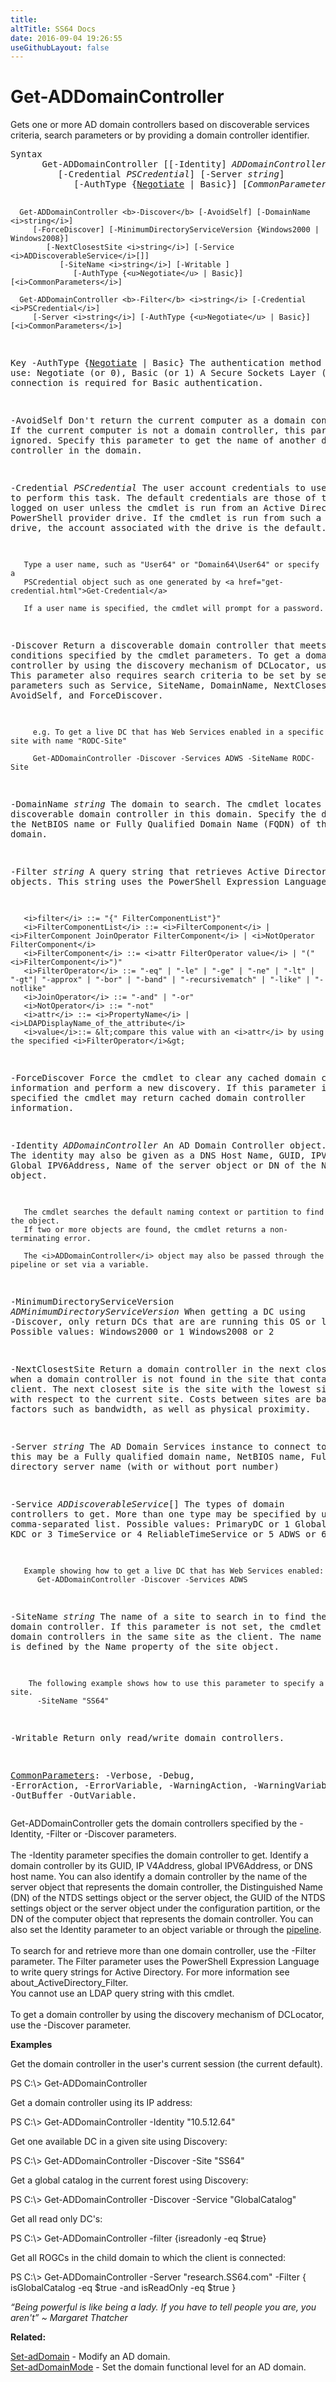 ```yaml
---
title:
altTitle: SS64 Docs
date: 2016-09-04 19:26:55
useGithubLayout: false
---
```

<!-- #BeginLibraryItem "/Library/head_ps.lbi" --><!-- #EndLibraryItem --><h1>Get-ADDomainController</h1> 
<p>Gets one or more AD domain controllers based on discoverable services criteria, search parameters or 
by providing a domain controller identifier.</p>
<pre>Syntax
      Get-ADDomainController [[-Identity] <i>ADDomainController</i>]
         [-Credential <i>PSCredential</i>] [-Server <i>string</i>]
            [-AuthType {<u>Negotiate</u> | Basic}] [<i>CommonParameters</i>]

      Get-ADDomainController <b>-Discover</b> [-AvoidSelf] [-DomainName <i>string</i>]
         [-ForceDiscover] [-MinimumDirectoryServiceVersion {Windows2000 | Windows2008}]
            [-NextClosestSite <i>string</i>] [-Service <i>ADDiscoverableService</i>[]]
               [-SiteName <i>string</i>] [-Writable ]
                  [-AuthType {<u>Negotiate</u> | Basic}] [<i>CommonParameters</i>]

      Get-ADDomainController <b>-Filter</b> <i>string</i> [-Credential <i>PSCredential</i>]
         [-Server <i>string</i>] [-AuthType {<u>Negotiate</u> | Basic}] [<i>CommonParameters</i>]

Key
   -AuthType {<u>Negotiate</u> | Basic}
       The authentication method to use: Negotiate (or 0), Basic (or 1)
       A Secure Sockets Layer (SSL) connection is required for Basic authentication.

   -AvoidSelf
       Don't return the current computer as a domain controller.
       If the current computer is not a domain controller, this parameter is ignored.
       Specify this parameter to get the name of another domain controller in the domain.

   -Credential <i>PSCredential</i>
       The user account credentials to use to perform this task.
       The default credentials are those of the currently logged on user unless the
       cmdlet is run from an Active Directory PowerShell provider drive.
       If the cmdlet is run from such a provider drive, the account associated with the drive is the default.

       Type a user name, such as "User64" or "Domain64\User64" or specify a
       PSCredential object such as one generated by <a href="get-credential.html">Get-Credential</a> 

       If a user name is specified, the cmdlet will prompt for a password.

   -Discover
       Return a discoverable domain controller that meets the conditions specified by the
       cmdlet parameters. To get a domain controller by using the discovery mechanism of
       DCLocator, use -Discover. This parameter also requires search criteria to be set by
       setting parameters such as Service, SiteName, DomainName, NextClosestSite, AvoidSelf, and ForceDiscover.

         e.g. To get a live DC that has Web Services enabled in a specific site with name "RODC-Site"

         Get-ADDomainController -Discover -Services ADWS -SiteName RODC-Site

   -DomainName <i>string</i>
       The domain to search.
       The cmdlet locates a discoverable domain controller in this domain.
       Specify the domain with the NetBIOS name or Fully Qualified Domain Name (FQDN) of the domain.

   -Filter <i>string</i>
       A query string that retrieves Active Directory objects.
       This string uses the PowerShell Expression Language syntax:

       <i>filter</i> ::= "{" FilterComponentList"}"
       <i>FilterComponentList</i> ::= <i>FilterComponent</i> | <i>FilterComponent JoinOperator FilterComponent</i> | <i>NotOperator FilterComponent</i>
       <i>FilterComponent</i> ::= <i>attr FilterOperator value</i> | "(" <i>FilterComponent</i>")"
       <i>FilterOperator</i> ::= "-eq" | "-le" | "-ge" | "-ne" | "-lt" | "-gt"| "-approx" | "-bor" | "-band" | "-recursivematch" | "-like" | "-notlike"
       <i>JoinOperator</i> ::= "-and" | "-or"
       <i>NotOperator</i> ::= "-not"
       <i>attr</i> ::= <i>PropertyName</i> | <i>LDAPDisplayName_of_the_attribute</i>
       <i>value</i>::= &lt;compare this value with an <i>attr</i> by using the specified <i>FilterOperator</i>&gt;

   -ForceDiscover
       Force the cmdlet to clear any cached domain controller information and perform a new discovery.
       If this parameter is not specified the cmdlet may return cached domain controller information.

   -Identity <i>ADDomainController</i>
       An AD Domain Controller object.
       The identity may also be given as a DNS Host Name, GUID, IPV4Address, Global IPV6Address,
       Name of the server object or DN of the NTDS Settings object.

       The cmdlet searches the default naming context or partition to find the object.
       If two or more objects are found, the cmdlet returns a non-terminating error.

       The <i>ADDomainController</i> object may also be passed through the pipeline or set via a variable.

   -MinimumDirectoryServiceVersion <i>ADMinimumDirectoryServiceVersion</i>
       When getting a DC using -Discover, only return DCs that are are running this OS or later:
       Possible values:
          Windows2000 or 1
          Windows2008 or 2

   -NextClosestSite
       Return a domain controller in the next closest site when a domain controller is not found
       in the site that contains the client. The next closest site is the site with the lowest site
       link cost with respect to the current site.
       Costs between sites are based on factors such as bandwidth, as well as physical proximity.

   -Server <i>string</i>
       The AD Domain Services instance to connect to, this may be a Fully qualified domain name,
       NetBIOS name, Fully qualified directory server name (with or without port number)

   -Service <i>ADDiscoverableService</i>[]
       The types of domain controllers to get.
       More than one type may be specified by using a comma-separated list.
       Possible values:
          PrimaryDC or 1
          GlobalCatalog or 2
          KDC or 3
          TimeService or 4
          ReliableTimeService or 5
          ADWS or 6

       Example showing how to get a live DC that has Web Services enabled:
          Get-ADDomainController -Discover -Services ADWS

   -SiteName <i>string</i>
       The name of a site to search in to find the domain controller.
       If this parameter is not set, the cmdlet searches for domain controllers in the
       same site as the client. The name of the site is defined by the Name property of the site object.

        The following example shows how to use this parameter to specify a site.
          -SiteName "SS64"

   -Writable
       Return only read/write domain controllers.

   <a href="common.html">CommonParameters</a>:
       -Verbose, -Debug, -ErrorAction, -ErrorVariable, -WarningAction, -WarningVariable,
       -OutBuffer -OutVariable.</pre>
<p>Get-ADDomainController  gets the domain controllers specified by the -Identity, -Filter or -Discover parameters.<br>
<br>The <span class="code">-Identity</span> parameter specifies the domain controller to get. Identify a domain controller by its GUID, IP
V4Address, global IPV6Address, or DNS host name. You can also identify a domain controller by the name of the server object that represents the domain controller, the Distinguished Name (DN) of the NTDS settings object or the server object, the GUID of the NTDS settings object or the server object under the configuration partition, or the DN of the computer object that represents the domain controller. You can also set the Identity parameter to an object variable or  through the <a href="syntax-pipeline.html">pipeline</a>.<br>
<br>To search for and retrieve more than one domain controller, use the <span class="code">-Filter</span> parameter. The Filter parameter uses the
PowerShell Expression Language to write query strings for Active Directory. For more information  see about_ActiveDirectory_Filter. <br>
You cannot use an LDAP query string with this cmdlet.<br>
<br>To get a domain controller by using the discovery mechanism of DCLocator, use the <span class="code">-Discover</span> parameter.</p>
<p><b>Examples</b></p>
<p>Get the domain controller in the user's current session (the current default).</p>
<p class="code">PS C:\&gt; Get-ADDomainController</p>
<p>Get a domain controller using its IP address: </p>
<p class="code">PS C:\&gt; Get-ADDomainController -Identity "10.5.12.64"</p>
<p>Get one available DC in a given site using Discovery: </p>
<p class="code">PS C:\&gt; Get-ADDomainController -Discover -Site "SS64"</p>
<p>Get a global catalog in the current forest using Discovery: </p>
<p class="code">PS C:\&gt; Get-ADDomainController -Discover -Service "GlobalCatalog"</p>
<p>Get all read only DC's: </p>
<p class="code">PS C:\&gt; Get-ADDomainController -filter {isreadonly -eq $true}</p>
<p>Get all ROGCs in the child domain to which the client is connected: </p>
<p class="code">PS C:\&gt; Get-ADDomainController -Server "research.SS64.com" -Filter { isGlobalCatalog -eq $true -and isReadOnly -eq $true }</p>
<p class="quote"><i>“Being powerful is like being a lady. If you have to tell people you are, you aren't” ~ Margaret Thatcher </i></p>
<p><b>Related:</b></p>
<p><a href="set-addomain.html">Set-adDomain</a> - Modify an AD domain.<br> 
<a href="set-addomainmode.html">Set-adDomainMode</a> - Set the domain functional level for an AD domain.</p><!-- #BeginLibraryItem "/Library/foot_ps.lbi" --><p>
<!-- PowerShell300 -->
<ins class="adsbygoogle" style="display:inline-block;width:300px;height:250px" data-ad-client="ca-pub-6140977852749469" data-ad-slot="6253539900"></ins>
<script>
(adsbygoogle = window.adsbygoogle || []).push({});
</script></p>
<hr>
<div id="bl" class="footer"><a href="get-addomaincontroller.html#"><img src="../images/top.png" width="30" height="22" alt="Back to the Top"></a></div>
<div id="br" class="footer, tagline">© Copyright <a href="../index.html">SS64.com</a> 1999-2015<br>
Some rights reserved</div><!-- #EndLibraryItem -->

